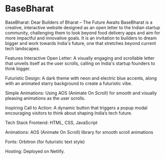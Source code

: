 # BaseBharat
BaseBharat: Dear Builders of Bharat – The Future Awaits
BaseBharat is a creative, interactive website designed as an open letter to the Indian startup community, challenging them to look beyond food delivery apps and aim for more impactful and innovative goals. It is an invitation to builders to dream bigger and work towards India's future, one that stretches beyond current tech landscapes.

Features
Interactive Open Letter: A visually engaging and scrollable letter that unveils itself as the user scrolls, calling on India's startup founders to think bigger.

Futuristic Design: A dark theme with neon and electric blue accents, along with an animated starry background to create a futuristic vibe.

Simple Animations: Using AOS (Animate On Scroll) for smooth and visually pleasing animations as the user scrolls.

Inspiring Call to Action: A dynamic button that triggers a popup modal encouraging visitors to think about shaping India’s tech future.

Tech Stack
Frontend: HTML, CSS, JavaScript

Animations: AOS (Animate On Scroll) library for smooth scroll animations

Fonts: Orbitron (for futuristic text style)

Hosting: Deployed on Netlify.

